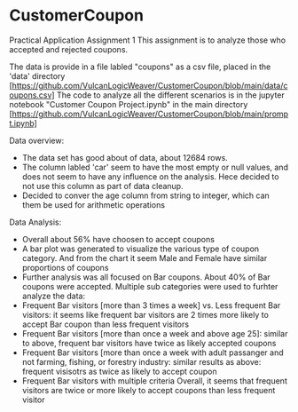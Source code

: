 # CustomerCoupon
Practical Application Assignment 1
This assignment is to analyze those who accepted and rejected coupons.

The data is provide in a file labled "coupons" as a csv file, placed in the 'data' directory [https://github.com/VulcanLogicWeaver/CustomerCoupon/blob/main/data/coupons.csv]
The code to analyze all the different scenarios is in the jupyter notebook "Customer Coupon Project.ipynb" in the main directory [https://github.com/VulcanLogicWeaver/CustomerCoupon/blob/main/prompt.ipynb]

Data overview:
- The data set has good about of data, about 12684 rows.
- The column labled 'car' seem to have the most empty or null values, and does not seem to have any influence on the analysis.  Hece decided to not use this column as part of data cleanup.
- Decided to conver the age column from string to integer, which can them be used for arithmetic operations

Data Analysis:
- Overall about 56% have choosen to accept coupons
- A bar plot was generated to visualize the various type of coupon category.  And from the chart it seem Male and Female have similar proportions of coupons
- Further analysis was all focused on Bar coupons.  About 40% of Bar coupons were accepted.  Multiple sub categories were used to furhter analyze the data:
-   Frequent Bar visitors [more than 3 times a week] vs. Less frequent Bar visitors: it seems like frequent bar visitors are 2 times more likely to accept Bar coupon than less frequent visitors
-   Frequent Bar visitors [more than once a week and above age 25]: similar to above, frequent bar visitors have twice as likely accepted coupons
-   Frequent Bar visitors [more than once a week with adult passanger and not farming, fishing, or forestry industry: similar results as above: frequent visisotrs as twice as likely to accept coupon
-   Frequent Bar visitors with multiple criteria
Overall, it seems that frequent visitors are twice or more likely to accept coupons than less frequent visitor


